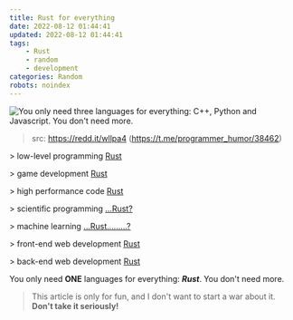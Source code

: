 ```yaml
---
title: Rust for everything
date: 2022-08-12 01:44:41
updated: 2022-08-12 01:44:41
tags:
    - Rust
    - random
    - development
categories: Random
robots: noindex
---
```


![You only need three languages for everything: C++, Python
and Javascript. You don't need more.](uwu.webp)

> src: <https://redd.it/wllpa4> (<https://t.me/programmer_humor/38462>)

\> low-level programming
[Rust](https://os.phil-opp.com/)

\> game development
[Rust](https://arewegameyet.rs/)

\> high performance code
[Rust](https://benchmarksgame-team.pages.debian.net/benchmarksgame/box-plot-summary-charts.html)

\> scientific programming
[…Rust?](https://github.com/rust-ndarray/ndarray)

\> machine learning
[…Rust………?](https://github.com/vaaaaanquish/Awesome-Rust-MachineLearning)

\> front-end web development
[Rust](https://yew.rs/)

\> back-end web development
[Rust](https://github.com/tokio-rs/axum)

You only need **ONE** languages for everything: **_Rust_**. You don't need more.

> This article is only for fun, and I don't want to start a war about it. **Don't take it seriously!**

